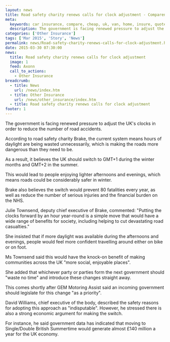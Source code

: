 ```yaml
---
layout: news
title: Road safety charity renews calls for clock adjustment - Compareni.com
meta:
  keywords: car insurance, compare, cheap, uk, van, home, insure, quotes, online, comparison, bike, loans, life
  description: The government is facing renewed pressure to adjust the UK&#39;s clocks in order to reduce the number of road accidents
categories: ['Other Insurance']
tags: ['Mar 2015', 'Story', 'News']
permalink: news/Road-safety-charity-renews-calls-for-clock-adjustment.htm
date: 2015-03-30 07:30:00
news:
  title: Road safety charity renews calls for clock adjustment
  image: 1
  feed: Axonn
  call_to_actions:
    - Other Insurance
breadcrumb:
  - title: News
    url: /news/index.htm
  - title: Other Insurance
    url: /news/other_insurance/index.htm
  - title: Road safety charity renews calls for clock adjustment
footer: 1
---
```


The government is facing renewed pressure to adjust the UK&#39;s clocks in order to reduce the number of road accidents.

According to road safety charity Brake, the current system means hours of daylight are being wasted unnecessarily, which is making the roads more dangerous than they need to be.

As a result, it believes the UK should switch to GMT+1 during the winter months and GMT+2 in the summer.

This would lead to people enjoying lighter afternoons and evenings, which means roads could be considerably safer in winter.

Brake also believes the switch would prevent 80 fatalities every year, as well as reduce the number of serious injuries and the financial burden on the NHS.

Julie Townsend, deputy chief executive of Brake, commented: &quot;Putting the clocks forward by an hour year-round is a simple move that would have a wide range of benefits for society, including helping to cut devastating road casualties.&quot;

She insisted that if more daylight was available during the afternoons and evenings, people would feel more confident travelling around either on bike or on foot.

Ms Townsend said this would have the knock-on benefit of making communities across the UK &quot;more social, enjoyable places&quot;.

She added that whichever party or parties form the next government should &quot;waste no time&quot; and introduce these changes straight away.

This comes shortly after GEM Motoring Assist said an incoming government should legislate for this change &quot;as a priority&quot;.

David Williams, chief executive of the body, described the safety reasons for adopting this approach as &quot;indisputable&quot;. However, he stressed there is also a strong economic argument for making the switch.

For instance, he said government data has indicated that moving to Single/Double British Summertime would generate almost &pound;140 million a year for the UK economy.
